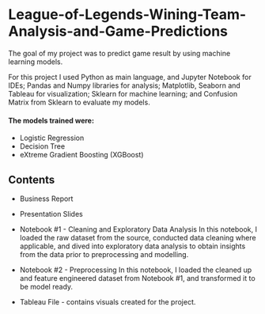 # League-of-Legends-Wining-Team-Analysis-and-Game-Predictions
The goal of my project was to predict game result by using machine learning models.

For this project I used Python as main language, and Jupyter Notebook for IDEs; Pandas and Numpy libraries for analysis; Matplotlib, Seaborn and Tableau for visualization; Sklearn for machine learning; and Confusion Matrix from Sklearn to evaluate my models. 


#### The models trained were:

- Logistic Regression
- Decision Tree
- eXtreme Gradient Boosting (XGBoost)

## Contents
- Business Report

- Presentation Slides

- Notebook #1 - Cleaning and Exploratory Data Analysis In this notebook, I loaded the raw dataset from the source, conducted data cleaning where applicable, and dived into exploratory data analysis to obtain insights from the data prior to preprocessing and modelling.

- Notebook #2 - Preprocessing In this notebook, I loaded the cleaned up and feature engineered dataset from Notebook #1, and transformed it to be model ready. 

- Tableau File - contains visuals created for the project.
